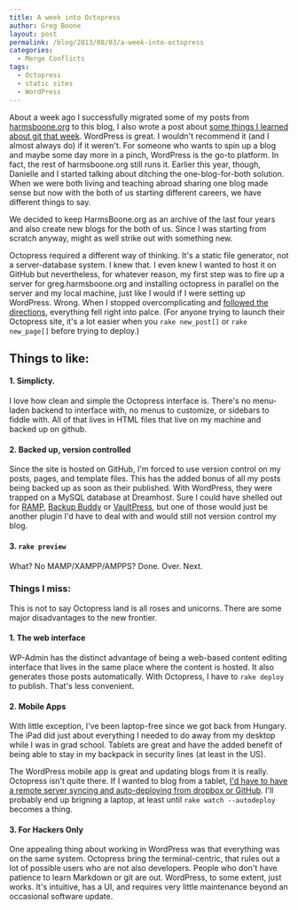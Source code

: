 ```yaml
---
title: A week into Octopress
author: Greg Boone
layout: post
permalink: /blog/2013/08/03/a-week-into-octopress
categories:
  - Merge Conflicts
tags:
  - Octopress
  - static sites
  - WordPress
---
```

About a week ago I successfully migrated some of my posts from [harmsboone.org][1] to this blog, I also wrote a post about [some things I learned about git that week][2]. WordPress is great. I wouldn't recommend it (and I almost always do) if it weren't. For someone who wants to spin up a blog and maybe some day more in a pinch, WordPress is the go-to platform. In fact, the rest of harmsboone.org still runs it. Earlier this year, though, Danielle and I started talking about ditching the one-blog-for-both solution. When we were both living and teaching abroad sharing one blog made sense but now with the both of us starting different careers, we have different things to say.

We decided to keep HarmsBoone.org as an archive of the last four years and also create new blogs for the both of us. Since I was starting from scratch anyway, might as well strike out with something new. 

<!--more-->

Octopress required a different way of thinking. It's a static file generator, not a server-database system. I knew that. I even knew I wanted to host it on GitHub but nevertheless, for whatever reason, my first step was to fire up a server for greg.harmsboone.org and installing octopress in parallel on the server and my local machine, just like I would if I were setting up WordPress. Wrong. When I stopped overcomplicating and [followed the directions][3], everything fell right into palce. (For anyone trying to launch their Octopress site, it's a lot easier when you `rake new_post[]` or `rake new_page[]` before trying to deploy.)

## Things to like:

#### 1. Simplicty.

I love how clean and simple the Octopress interface is. There's no menu-laden backend to interface with, no menus to customize, or sidebars to fiddle with. All of that lives in HTML files that live on my machine and backed up on github.

#### 2. Backed up, version controlled

Since the site is hosted on GitHub, I'm forced to use version control on my posts, pages, and template files. This has the added bonus of all my posts being backed up as soon as their published. With WordPress, they were trapped on a MySQL database at Dreamhost. Sure I could have shelled out for [RAMP](), [Backup Buddy]() or [VaultPress](), but one of those would just be another plugin I'd have to deal with and would still not version control my blog.

#### 3. `rake preview`

What? No MAMP/XAMPP/AMPPS? Done. Over. Next.

### Things I miss:

This is not to say Octopress land is all roses and unicorns. There are some major disadvantages to the new frontier.

#### 1. The web interface

WP-Admin has the distinct advantage of being a web-based content editing interface that lives in the same place where the content is hosted. It also generates those posts automatically. With Octopress, I have to `rake deploy` to publish. That's less convenient.

#### 2. Mobile Apps

With little exception, I've been laptop-free since we got back from Hungary. The iPad did just about everything I needed to do away from my desktop while I was in grad school. Tablets are great and have the added benefit of being able to stay in my backpack in security lines (at least in the US).

The WordPress mobile app is great and updating blogs from it is really. Octopress isn't quite there. If I wanted to blog from a tablet, [I'd have to have a remote server syncing and auto-deploying from dropbox or GitHub][4]. I'll probably end up brigning a laptop, at least until `rake watch --autodeploy` becomes a thing.

#### 3. For Hackers Only

One appealing thing about working in WordPress was that everything was on the same system. Octopress bring the terminal-centric, that rules out a lot of possible users who are not also developers. People who don't have patience to learn Markdown or git are out. WordPress, to some extent, just works. It's intuitive, has a UI, and requires very little maintenance beyond an occasional software update.

 [1]: http://harmsboone.org
 [2]: http://greg.harmsboone.org/blog/2013/07/28/what-i-learned-about-git-this-week/
 [3]: http://octopress.org/docs
 [4]: http://www.candlerblog.com/2012/04/01/remote-octopress-workflow/